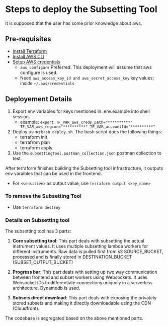 # Steps to deploy the Subsetting Tool

It is supposed that the user has some prior knowledge about aws.

## Pre-requisites


- [Install Terraform](https://developer.hashicorp.com/terraform/tutorials/aws-get-started/install-cli)
- [Install AWS CLI](https://docs.aws.amazon.com/cli/latest/userguide/cli-chap-getting-started.html)
- [Setup AWS credentials](https://docs.aws.amazon.com/cli/latest/userguide/cli-chap-configure.html)
  - `aws configure` Preferred. This deployment will assume that aws configure is used.
  - Need ```aws_access_key_id and aws_secret_access_key``` key values; inside `~/.aws/credentials`

## Deployement Details

1. Export env variables for keys mentioned in .env.example into shell session.
     - example: `export TF_VAR_aws_creds_path="**********" TF_VAR_aws_region="**********" TF_VAR_accountId="**********"`
2. Deploy using `bash deploy.sh`. The bash script does the following things:
      - terraform init
      - terrafrom plan
      - terraform apply
3. Use the `subsettingTool.postman_collection.json` postman collection to test.

After terraform finishes building the Subsetting tool infrastructure, it outputs env varaibles that can be used in the frontend.

   - For `<sensitive>` as output value, use `terraform output <key_name>`

### To remove the Subsetting Tool

- Use `terraform destroy`

### Details on Subsetting tool

The subsetting tool has 3 parts:

1. <b>Core subsetting tool</b>: This part deals with subsetting the actual instrument values. It uses multiple subsetting lambda workers for different instruments. Raw data is pulled first from s3 SOURCE_BUCKET, processed and is finally stored in DESTINATION_BUCKET (SUBSET_OUTPUT_BUCKET)

2. <b>Progress bar</b>: This part deals with setting up two way communication between frontend and subset workers using Websockets. It uses Websocket IDs to differentiate connections uniquely in a serverless architecture. Dynamodb is used.

3. <b>Subsets direct download</b>: This part deals with exposing the privately stored subsets and making it directly downloadable using the CDN (Cloudfront).

The codebase is segregated based on the above mentioned parts.
